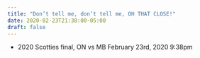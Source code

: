 ```yaml
---
title: "Don’t tell me, don’t tell me, OH THAT CLOSE!"
date: 2020-02-23T21:38:00-05:00
draft: false
---
```

- 2020 Scotties final, ON vs MB February 23rd, 2020 9:38pm